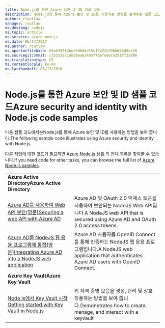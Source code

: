 ```yaml
---
title: Node.js를 통한 Azure 보안 및 ID 샘플 코드
description: Node.js를 통해 Azure 보안 및 ID를 사용하는 방법을 보여주는 샘플 코드입니다.
author: rloutlaw
manager: routlaw
ms.devlang: nodejs
ms.topic: article
ms.service: azure-nodejs
ms.date: 06/17/2017
ms.author: routlaw
ms.openlocfilehash: d9a639512bed5d68da55c15e22b396b648d9ee28
ms.sourcegitcommit: c332a32a1a850aa62405776bfe0e14251f722888
ms.translationtype: HT
ms.contentlocale: ko-KR
ms.lasthandoff: 05/17/2018
---
```

# <a name="azure-security-and-identity-with-nodejs-code-samples"></a><span data-ttu-id="350c8-103">Node.js를 통한 Azure 보안 및 ID 샘플 코드</span><span class="sxs-lookup"><span data-stu-id="350c8-103">Azure security and identity with Node.js code samples</span></span>

<span data-ttu-id="350c8-104">다음 샘플 코드에서는Node.js를 통해 Azure 보안 및 ID를 사용하는 방법을 보여 줍니다.</span><span class="sxs-lookup"><span data-stu-id="350c8-104">The following sample code illustrates using Azure security and identity with Node.js.</span></span>

<span data-ttu-id="350c8-105">다른 작업에 대한 코드가 필요하면 [Azure Node.js 샘플 ](https://azure.microsoft.com/resources/samples/?term=nodejs)의 전체 목록을 찾아볼 수 있습니다.</span><span class="sxs-lookup"><span data-stu-id="350c8-105">If you need code for other tasks, you can browse the full list of [Azure Node.js samples](https://azure.microsoft.com/resources/samples/?term=nodejs).</span></span>

| | |
|---|---|
| <span data-ttu-id="350c8-106">**Azure Active Directory**</span><span class="sxs-lookup"><span data-stu-id="350c8-106">**Azure Active Directory**</span></span> ||
| [<span data-ttu-id="350c8-107">Azure AD를 사용하여 Web API 보안(영문)</span><span class="sxs-lookup"><span data-stu-id="350c8-107">Securing a web API with Azure AD</span></span>](https://azure.microsoft.com/resources/samples/active-directory-node-webapi/) | <span data-ttu-id="350c8-108">Azure AD 및 OAuth 2.0 액세스 토큰을 사용하여 보안되는 NodeJS Web API입니다.</span><span class="sxs-lookup"><span data-stu-id="350c8-108">A NodeJS web API that is secured using Azure AD and OAuth 2.0 access tokens.</span></span> |
| [<span data-ttu-id="350c8-109">Azure AD를 NodeJS 웹 응용 프로그램에 통합(영문)</span><span class="sxs-lookup"><span data-stu-id="350c8-109">Integrating Azure AD into a NodeJS web application</span></span>](https://azure.microsoft.com/resources/samples/active-directory-node-webapp-openidconnect/) | <span data-ttu-id="350c8-110">Azure AD 사용자를 OpenID Connect를 통해 인증하는 NodeJS 웹 응용 프로그램입니다.</span><span class="sxs-lookup"><span data-stu-id="350c8-110">A NodeJS web application that authenticates Azure AD users with OpenID Connect.</span></span> |
| <span data-ttu-id="350c8-111">**Azure Key Vault**</span><span class="sxs-lookup"><span data-stu-id="350c8-111">**Azure Key Vault**</span></span> ||
| [<span data-ttu-id="350c8-112">Node.js에서 Key Vault 시작</span><span class="sxs-lookup"><span data-stu-id="350c8-112">Getting started with Key Vault in Node.js</span></span>](https://azure.microsoft.com/resources/samples/key-vault-node-getting-started/) | <span data-ttu-id="350c8-113">키 자격 증명 모음을 생성, 관리 및 상호 작용하는 방법을 보여 줍니다.</span><span class="sxs-lookup"><span data-stu-id="350c8-113">Demonstrates how to create, manage, and interact with a keyvault</span></span> |
